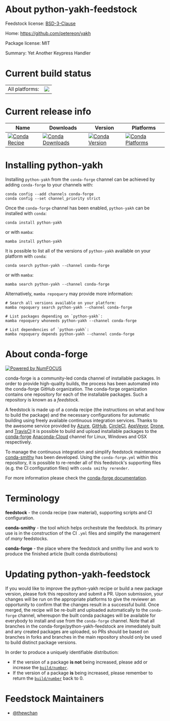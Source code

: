 About python-yakh-feedstock
===========================

Feedstock license: [BSD-3-Clause](https://github.com/conda-forge/python-yakh-feedstock/blob/main/LICENSE.txt)

Home: https://github.com/petereon/yakh

Package license: MIT

Summary: Yet Another Keypress Handler

Current build status
====================


<table><tr><td>All platforms:</td>
    <td>
      <a href="https://dev.azure.com/conda-forge/feedstock-builds/_build/latest?definitionId=18354&branchName=main">
        <img src="https://dev.azure.com/conda-forge/feedstock-builds/_apis/build/status/python-yakh-feedstock?branchName=main">
      </a>
    </td>
  </tr>
</table>

Current release info
====================

| Name | Downloads | Version | Platforms |
| --- | --- | --- | --- |
| [![Conda Recipe](https://img.shields.io/badge/recipe-python--yakh-green.svg)](https://anaconda.org/conda-forge/python-yakh) | [![Conda Downloads](https://img.shields.io/conda/dn/conda-forge/python-yakh.svg)](https://anaconda.org/conda-forge/python-yakh) | [![Conda Version](https://img.shields.io/conda/vn/conda-forge/python-yakh.svg)](https://anaconda.org/conda-forge/python-yakh) | [![Conda Platforms](https://img.shields.io/conda/pn/conda-forge/python-yakh.svg)](https://anaconda.org/conda-forge/python-yakh) |

Installing python-yakh
======================

Installing `python-yakh` from the `conda-forge` channel can be achieved by adding `conda-forge` to your channels with:

```
conda config --add channels conda-forge
conda config --set channel_priority strict
```

Once the `conda-forge` channel has been enabled, `python-yakh` can be installed with `conda`:

```
conda install python-yakh
```

or with `mamba`:

```
mamba install python-yakh
```

It is possible to list all of the versions of `python-yakh` available on your platform with `conda`:

```
conda search python-yakh --channel conda-forge
```

or with `mamba`:

```
mamba search python-yakh --channel conda-forge
```

Alternatively, `mamba repoquery` may provide more information:

```
# Search all versions available on your platform:
mamba repoquery search python-yakh --channel conda-forge

# List packages depending on `python-yakh`:
mamba repoquery whoneeds python-yakh --channel conda-forge

# List dependencies of `python-yakh`:
mamba repoquery depends python-yakh --channel conda-forge
```


About conda-forge
=================

[![Powered by
NumFOCUS](https://img.shields.io/badge/powered%20by-NumFOCUS-orange.svg?style=flat&colorA=E1523D&colorB=007D8A)](https://numfocus.org)

conda-forge is a community-led conda channel of installable packages.
In order to provide high-quality builds, the process has been automated into the
conda-forge GitHub organization. The conda-forge organization contains one repository
for each of the installable packages. Such a repository is known as a *feedstock*.

A feedstock is made up of a conda recipe (the instructions on what and how to build
the package) and the necessary configurations for automatic building using freely
available continuous integration services. Thanks to the awesome service provided by
[Azure](https://azure.microsoft.com/en-us/services/devops/), [GitHub](https://github.com/),
[CircleCI](https://circleci.com/), [AppVeyor](https://www.appveyor.com/),
[Drone](https://cloud.drone.io/welcome), and [TravisCI](https://travis-ci.com/)
it is possible to build and upload installable packages to the
[conda-forge](https://anaconda.org/conda-forge) [Anaconda-Cloud](https://anaconda.org/)
channel for Linux, Windows and OSX respectively.

To manage the continuous integration and simplify feedstock maintenance
[conda-smithy](https://github.com/conda-forge/conda-smithy) has been developed.
Using the ``conda-forge.yml`` within this repository, it is possible to re-render all of
this feedstock's supporting files (e.g. the CI configuration files) with ``conda smithy rerender``.

For more information please check the [conda-forge documentation](https://conda-forge.org/docs/).

Terminology
===========

**feedstock** - the conda recipe (raw material), supporting scripts and CI configuration.

**conda-smithy** - the tool which helps orchestrate the feedstock.
                   Its primary use is in the construction of the CI ``.yml`` files
                   and simplify the management of *many* feedstocks.

**conda-forge** - the place where the feedstock and smithy live and work to
                  produce the finished article (built conda distributions)


Updating python-yakh-feedstock
==============================

If you would like to improve the python-yakh recipe or build a new
package version, please fork this repository and submit a PR. Upon submission,
your changes will be run on the appropriate platforms to give the reviewer an
opportunity to confirm that the changes result in a successful build. Once
merged, the recipe will be re-built and uploaded automatically to the
`conda-forge` channel, whereupon the built conda packages will be available for
everybody to install and use from the `conda-forge` channel.
Note that all branches in the conda-forge/python-yakh-feedstock are
immediately built and any created packages are uploaded, so PRs should be based
on branches in forks and branches in the main repository should only be used to
build distinct package versions.

In order to produce a uniquely identifiable distribution:
 * If the version of a package **is not** being increased, please add or increase
   the [``build/number``](https://docs.conda.io/projects/conda-build/en/latest/resources/define-metadata.html#build-number-and-string).
 * If the version of a package **is** being increased, please remember to return
   the [``build/number``](https://docs.conda.io/projects/conda-build/en/latest/resources/define-metadata.html#build-number-and-string)
   back to 0.

Feedstock Maintainers
=====================

* [@thewchan](https://github.com/thewchan/)

